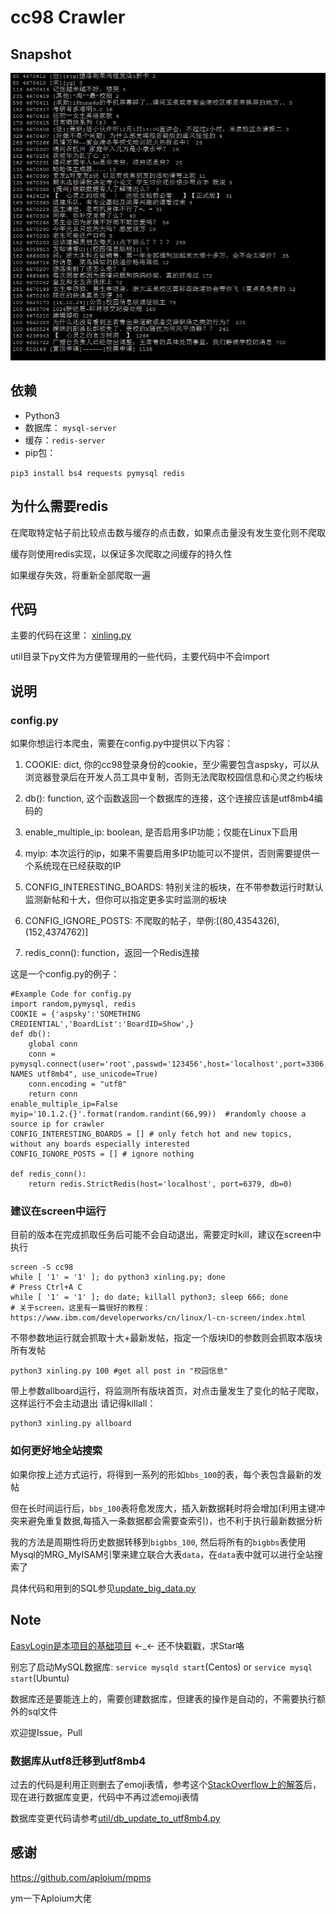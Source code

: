 # cc98 Crawler

## Snapshot

![Snapshot](snapshot.jpg)

## 依赖

* Python3
* 数据库： `mysql-server`
* 缓存：`redis-server`
* pip包：

`pip3 install bs4 requests pymysql redis`

## 为什么需要redis

在爬取特定帖子前比较点击数与缓存的点击数，如果点击量没有发生变化则不爬取

缓存则使用redis实现，以保证多次爬取之间缓存的持久性

如果缓存失效，将重新全部爬取一遍

## 代码

主要的代码在这里： [xinling.py](xinling.py)

util目录下py文件为方便管理用的一些代码，主要代码中不会import

## 说明

### config.py

如果你想运行本爬虫，需要在config.py中提供以下内容：

1. COOKIE: dict, 你的cc98登录身份的cookie，至少需要包含aspsky，可以从浏览器登录后在开发人员工具中复制，否则无法爬取校园信息和心灵之约板块

2. db(): function, 这个函数返回一个数据库的连接，这个连接应该是utf8mb4编码的

3. enable_multiple_ip: boolean, 是否启用多IP功能；仅能在Linux下启用

4. myip: 本次运行的ip，如果不需要启用多IP功能可以不提供，否则需要提供一个系统现在已经获取的IP

5. CONFIG_INTERESTING_BOARDS: 特别关注的板块，在不带参数运行时默认监测新帖和十大，但你可以指定更多实时监测的板块

6. CONFIG_IGNORE_POSTS: 不爬取的帖子，举例:[(80,4354326),(152,4374762)]

7. redis_conn(): function，返回一个Redis连接

这是一个config.py的例子：

```
#Example Code for config.py
import random,pymysql, redis
COOKIE = {'aspsky':'SOMETHING CREDIENTIAL','BoardList':'BoardID=Show',}
def db():
    global conn
    conn = pymysql.connect(user='root',passwd='123456',host='localhost',port=3306,db='cc98',charset='utf8',init_command="set NAMES utf8mb4", use_unicode=True)
    conn.encoding = "utf8"
    return conn
enable_multiple_ip=False
myip='10.1.2.{}'.format(random.randint(66,99))  #randomly choose a source ip for crawler
CONFIG_INTERESTING_BOARDS = [] # only fetch hot and new topics, without any boards especially interested
CONFIG_IGNORE_POSTS = [] # ignore nothing

def redis_conn():
    return redis.StrictRedis(host='localhost', port=6379, db=0)
```

### 建议在screen中运行

目前的版本在完成抓取任务后可能不会自动退出，需要定时kill，建议在screen中执行

    screen -S cc98
    while [ '1' = '1' ]; do python3 xinling.py; done
    # Press Ctrl+A C
    while [ '1' = '1' ]; do date; killall python3; sleep 666; done
    # 关于screen，这里有一篇很好的教程：https://www.ibm.com/developerworks/cn/linux/l-cn-screen/index.html

不带参数地运行就会抓取十大+最新发帖，指定一个版块ID的参数则会抓取本版块所有发帖

    python3 xinling.py 100 #get all post in "校园信息"

带上参数allboard运行，将监测所有版块首页，对点击量发生了变化的帖子爬取，这样运行不会主动退出 请记得killall：

```
python3 xinling.py allboard
```

### 如何更好地全站搜索

如果你按上述方式运行，将得到一系列的形如`bbs_100`的表，每个表包含最新的发帖

但在长时间运行后，`bbs_100`表将愈发庞大，插入新数据耗时将会增加(利用主键冲突来避免重复数据,每插入一条数据都会需要查索引)，也不利于执行最新数据分析

我的方法是周期性将历史数据转移到`bigbbs_100`, 然后将所有的`bigbbs`表使用Mysql的MRG_MyISAM引擎来建立联合大表`data`，在`data`表中就可以进行全站搜索了

具体代码和用到的SQL参见[update_big_data.py](update_big_data.py)

## Note

[EasyLogin是本项目的基础项目](https://github.com/zjuchenyuan/EasyLogin) ←_← 还不快戳戳，求Star咯

别忘了启动MySQL数据库: `service mysqld start`(Centos) or `service mysql start`(Ubuntu)

数据库还是要能连上的，需要创建数据库，但建表的操作是自动的，不需要执行额外的sql文件

欢迎提Issue，Pull

### 数据库从utf8迁移到utf8mb4

过去的代码是利用正则删去了emoji表情，参考这个[StackOverflow上的解答](https://stackoverflow.com/questions/26532722/how-to-encode-utf8mb4-in-python)后，现在进行数据库变更，代码中不再过滤emoji表情

数据库变更代码请参考[util/db_update_to_utf8mb4.py](util/db_update_to_utf8mb4.py)

## 感谢

https://github.com/aploium/mpms

ym一下Aploium大佬
